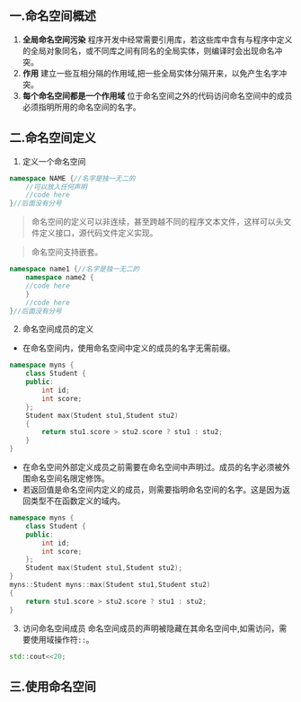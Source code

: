 ## 一.命名空间概述
1. **全局命名空间污染** 程序开发中经常需要引用库，若这些库中含有与程序中定义的全局对象同名，或不同库之间有同名的全局实体，则编译时会出现命名冲突。
2.	**作用** 建立一些互相分隔的作用域,把一些全局实体分隔开来，以免产生名字冲突。
3.	**每个命名空间都是一个作用域** 位于命名空间之外的代码访问命名空间中的成员必须指明所用的命名空间的名字。
## 二.命名空间定义
1. 定义一个命名空间
```c++
namespace NAME {//名字是独一无二的
	//可以放入任何声明
	//code here
}//后面没有分号
```
>命名空间的定义可以非连续，甚至跨越不同的程序文本文件，这样可以头文件定义接口，源代码文件定义实现。

>命名空间支持嵌套。

```c++
namespace name1 {//名字是独一无二的
	namespace name2 {
	//code here
	}
	//code here
}//后面没有分号
```
2.	命名空间成员的定义
+	在命名空间内，使用命名空间中定义的成员的名字无需前缀。
```c++
namespace myns {
	class Student {
	public:
		int id;
		int score;
	};
	Student max(Student stu1,Student stu2)
	{
		return stu1.score > stu2.score ? stu1 : stu2;
	}
}
```
+	在命名空间外部定义成员之前需要在命名空间中声明过。成员的名字必须被外围命名空间名限定修饰。
+	若返回值是命名空间内定义的成员，则需要指明命名空间的名字。这是因为返回类型不在函数定义的域内。
```c++
namespace myns {
	class Student {
	public:
		int id;
		int score;
	};
	Student max(Student stu1,Student stu2);
}
myns::Student myns::max(Student stu1,Student stu2)
{
	return stu1.score > stu2.score ? stu1 : stu2;
}
```

3.	访问命名空间成员
	命名空间成员的声明被隐藏在其命名空间中,如需访问，需要使用域操作符`::`。
```c++
std::cout<<20;
```

## 三.使用命名空间

